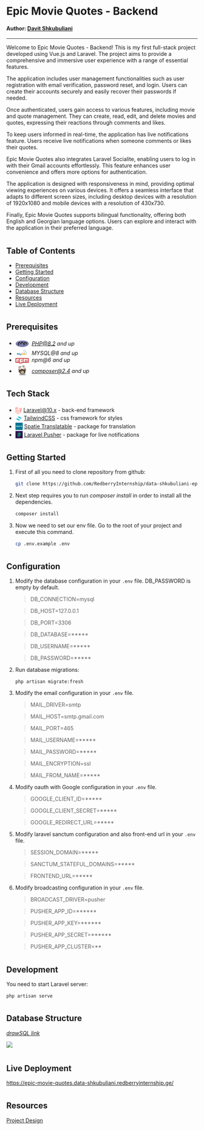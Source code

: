 # Epic Movie Quotes - Backend
#### Author: [Davit Shkubuliani](https://www.linkedin.com/in/davit-shkubuliani/)

---

Welcome to Epic Movie Quotes - Backend! This is my first full-stack project developed using Vue.js and Laravel.
The project aims to provide a comprehensive and immersive user experience with a range of essential features.

The application includes user management functionalities such as user registration with email verification, password reset, and login.
Users can create their accounts securely and easily recover their passwords if needed.

Once authenticated, users gain access to various features, including movie and quote management.
They can create, read, edit, and delete movies and quotes, expressing their reactions through comments and likes.

To keep users informed in real-time, the application has live notifications feature. Users receive live notifications when someone comments or likes their quotes.

Epic Movie Quotes also integrates Laravel Socialite, enabling users to log in with their Gmail accounts effortlessly.
This feature enhances user convenience and offers more options for authentication.

The application is designed with responsiveness in mind, providing optimal viewing experiences on various devices.
It offers a seamless interface that adapts to different screen sizes, including desktop devices with a resolution of 1920x1080 and mobile devices with a resolution of 430x730.

Finally, Epic Movie Quotes supports bilingual functionality, offering both English and Georgian language options.
Users can explore and interact with the application in their preferred language.

#
## Table of Contents

* [Prerequisites](#prerequisites)
* [Getting Started](#getting-started)
* [Configuration](#configuration)
* [Development](#development)
* [Database Structure](#database-structure)
* [Resources](#resources)
* [Live Deployment](#live-deployment)


#
## Prerequisites

* <img src="public/readme/assets/php.svg" width="35" style="position: relative; top: 5px" />&nbsp;&nbsp;*PHP@8.2 and up*
* <img src="public/readme/assets/mysql.png" width="35" style="position: relative; top: 4px" />&nbsp;&nbsp;*MYSQL@8 and up*
* <img src="public/readme/assets/npm.png" width="35" style="position: relative; top: 4px" />&nbsp;&nbsp;*npm@6 and up*
* <img src="public/readme/assets/composer.png" width="35" style="position: relative; top: 6px" />&nbsp;&nbsp;*composer@2.4 and up*


#

## Tech Stack
- <img src="public/readme/assets/laravel.png" height="18" style="position: relative; top: 5px" />&nbsp;[Laravel@10.x](https://laravel.com/docs/10.x) - back-end framework
- <img src="public/readme/assets/tailwind.png" height="18" style="position: relative; top: 5px" />&nbsp;[TailwindCSS](https://tailwindcss.com/) - css framework for styles
- <img src="public/readme/assets/spatie.png" height="19" style="position: relative; top: 4px" />&nbsp;[Spatie Translatable](https://github.com/spatie/laravel-translatable) - package for translation
- <img src="public/readme/assets/pusher.jpg" height="19" style="position: relative; top: 4px" />&nbsp;[Laravel Pusher](https://swagger.io/docs/open-source-tools/swagger-ui/usage/installation/) - package for live notifications

#
## Getting Started
1. First of all you need to clone repository from github:
    ```sh
    git clone https://github.com/RedberryInternship/data-shkubuliani-epic-movie-quotes-api.git
    ```

2. Next step requires you to run *composer install* in order to install all the dependencies.
    ```sh
    composer install
    ```

3. Now we need to set our env file. Go to the root of your project and execute this command.
    ```sh
    cp .env.example .env
    ```


#
## Configuration

1. Modify the database configuration in your `.env` file. DB_PASSWORD is empty by default.
   >DB_CONNECTION=mysql

   >DB_HOST=127.0.0.1

   >DB_PORT=3306

   >DB_DATABASE=*****

   >DB_USERNAME=*****

   >DB_PASSWORD=*****

2. Run database migrations:
    ```shell
    php artisan migrate:fresh
    ```

3. Modify the email configuration in your `.env` file.
   >MAIL_DRIVER=smtp

   >MAIL_HOST=smtp.gmail.com

   >MAIL_PORT=465

   >MAIL_USERNAME=*****

   >MAIL_PASSWORD=*****

   >MAIL_ENCRYPTION=ssl

   >MAIL_FROM_NAME=*****

4. Modify oauth with Google configuration in your `.env` file.
   >GOOGLE_CLIENT_ID=*****

   >GOOGLE_CLIENT_SECRET=*****

   >GOOGLE_REDIRECT_URL=*****

5. Modify laravel sanctum configuration and also front-end url in your `.env` file.
   >SESSION_DOMAIN=*****

   >SANCTUM_STATEFUL_DOMAINS=*****

   >FRONTEND_URL=*****

6. Modify broadcasting configuration in your `.env` file.
   >BROADCAST_DRIVER=pusher

   >PUSHER_APP_ID=******

   >PUSHER_APP_KEY=******

   >PUSHER_APP_SECRET=******

   >PUSHER_APP_CLUSTER=**

#
## Development

You need to start Laravel server:

```shell
php artisan serve
```


#
## Database Structure
[*drawSQL link*](https://drawsql.app/teams/datas-team/diagrams/epic-movie-quotes)

![](../epic-movie-quotes-back/public/readme/assets/drawSQL-epic-movie-quotes.png)


#
## Live Deployment

https://epic-movie-quotes.data-shkubuliani.redberryinternship.ge/


#
## Resources
[Project Design](https://www.figma.com/file/5uMXCg3itJwpzh9cVIK3hA/Movie-Quotes-Bootcamp-assignment?type=design&node-id=0-1&mode=design&t=mRwkH2ZrQLIlxnQT-0)
